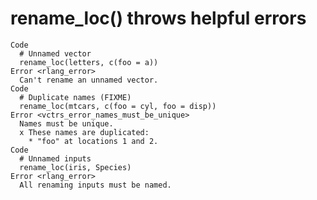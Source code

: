# rename_loc() throws helpful errors

    Code
      # Unnamed vector
      rename_loc(letters, c(foo = a))
    Error <rlang_error>
      Can't rename an unnamed vector.
    Code
      # Duplicate names (FIXME)
      rename_loc(mtcars, c(foo = cyl, foo = disp))
    Error <vctrs_error_names_must_be_unique>
      Names must be unique.
      x These names are duplicated:
        * "foo" at locations 1 and 2.
    Code
      # Unnamed inputs
      rename_loc(iris, Species)
    Error <rlang_error>
      All renaming inputs must be named.

